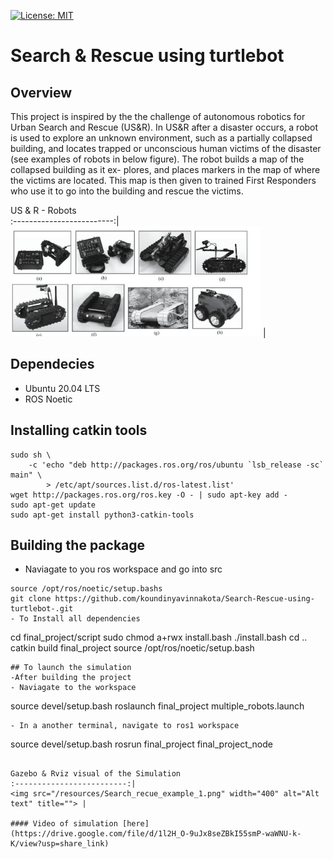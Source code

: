 [![License: MIT](https://img.shields.io/badge/License-MIT-blue.svg)](https://opensource.org/licenses/MIT)
# Search & Rescue using turtlebot

## Overview
This project is inspired by the the challenge of autonomous robotics for Urban Search and Rescue (US&R). In US&R after a disaster occurs, a robot is used to explore an unknown environment, such as a partially collapsed building, and locates trapped or unconscious human victims of the disaster (see examples of robots in below figure). The robot builds a map of the collapsed building as it ex- plores, and places markers in the map of where the victims are located. This map is then given to trained First Responders who use it to go into the building and rescue the victims.
  
US & R -  Robots             
:-------------------------:|
<img src="/resources/Search_recue_example.png" width="400" alt="Alt text" title=""> |

## Dependecies
- Ubuntu 20.04 LTS 
- ROS Noetic

## Installing catkin tools
```
sudo sh \
    -c 'echo "deb http://packages.ros.org/ros/ubuntu `lsb_release -sc` main" \
        > /etc/apt/sources.list.d/ros-latest.list'
wget http://packages.ros.org/ros.key -O - | sudo apt-key add -
sudo apt-get update
sudo apt-get install python3-catkin-tools

```
## Building the package
- Naviagate to you ros workspace and go into src
```
source /opt/ros/noetic/setup.bashs
git clone https://github.com/koundinyavinnakota/Search-Rescue-using-turtlebot-.git
- To Install all dependencies 
```
cd final_project/script
sudo chmod a+rwx install.bash
./install.bash
cd ..
catkin build final_project
source /opt/ros/noetic/setup.bash
```
## To launch the simulation
-After building the project
- Naviagate to the workspace
```
source devel/setup.bash
roslaunch final_project multiple_robots.launch
```
- In a another terminal, navigate to ros1 workspace
```
source devel/setup.bash
rosrun final_project final_project_node
```

Gazebo & Rviz visual of the Simulation          
:-------------------------:|
<img src="/resources/Search_recue_example_1.png" width="400" alt="Alt text" title=""> |

#### Video of simulation [here](https://drive.google.com/file/d/1l2H_O-9uJx8seZBkI55smP-waWNU-k-K/view?usp=share_link)
